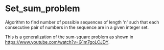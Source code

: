 # Set_sum_problem
Algorithm to find number of possible sequences of length 'n' such that each consecutive pair of numbers in the sequence are in a given integer set.

This is a generalization of the sum-square problem as shown in https://www.youtube.com/watch?v=G1m7goLCJDY.
